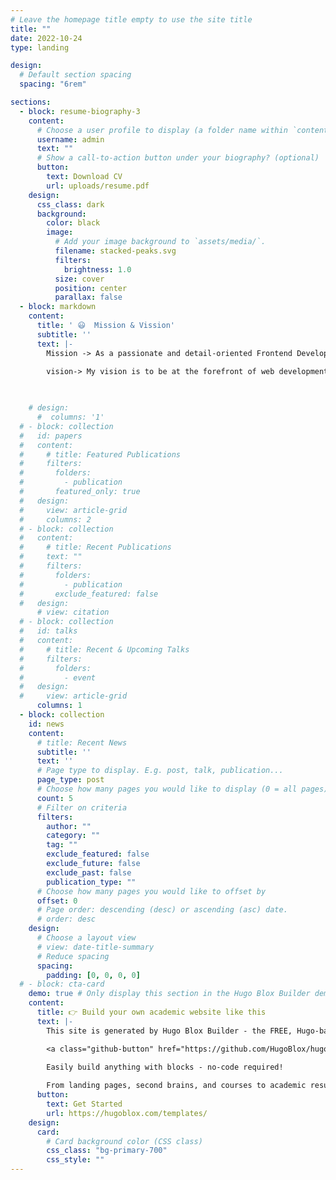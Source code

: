 ```yaml
---
# Leave the homepage title empty to use the site title
title: ""
date: 2022-10-24
type: landing

design:
  # Default section spacing
  spacing: "6rem"

sections:
  - block: resume-biography-3
    content:
      # Choose a user profile to display (a folder name within `content/authors/`)
      username: admin
      text: ""
      # Show a call-to-action button under your biography? (optional)
      button:
        text: Download CV
        url: uploads/resume.pdf
    design:
      css_class: dark
      background:
        color: black
        image:
          # Add your image background to `assets/media/`.
          filename: stacked-peaks.svg
          filters:
            brightness: 1.0
          size: cover
          position: center
          parallax: false
  - block: markdown
    content:
      title: ' 😃  Mission & Vission'
      subtitle: ''
      text: |-
        Mission -> As a passionate and detail-oriented Frontend Developer, my mission is to craft intuitive, accessible, and aesthetically compelling web experiences. I believe that a website is more than just a digital presence—it’s an opportunity to connect, engage, and inspire. I am dedicated to building interfaces that not only look beautiful but also deliver seamless, user-friendly experiences across all devices.

        vision-> My vision is to be at the forefront of web development innovation, continually learning, evolving, and pushing the boundaries of what’s possible in frontend design and functionality. I aim to create web applications that are as fast and responsive as they are visually engaging. By embracing new technologies and design trends, I strive to help businesses and individuals turn their ideas into reality through well-crafted digital experiences. 💎
        
         

    # design:
      #  columns: '1'
  # - block: collection
  #   id: papers
  #   content:
  #     # title: Featured Publications
  #     filters:
  #       folders:
  #         - publication
  #       featured_only: true
  #   design:
  #     view: article-grid
  #     columns: 2
  # - block: collection
  #   content:
  #     # title: Recent Publications
  #     text: ""
  #     filters:
  #       folders:
  #         - publication
  #       exclude_featured: false
  #   design:
      # view: citation
  # - block: collection
  #   id: talks
  #   content:
  #     # title: Recent & Upcoming Talks
  #     filters:
  #       folders:
  #         - event
  #   design:
  #     view: article-grid
      columns: 1
  - block: collection
    id: news
    content:
      # title: Recent News
      subtitle: ''
      text: ''
      # Page type to display. E.g. post, talk, publication...
      page_type: post
      # Choose how many pages you would like to display (0 = all pages)
      count: 5
      # Filter on criteria
      filters:
        author: ""
        category: ""
        tag: ""
        exclude_featured: false
        exclude_future: false
        exclude_past: false
        publication_type: ""
      # Choose how many pages you would like to offset by
      offset: 0
      # Page order: descending (desc) or ascending (asc) date.
      # order: desc
    design:
      # Choose a layout view
      # view: date-title-summary
      # Reduce spacing
      spacing:
        padding: [0, 0, 0, 0]
  # - block: cta-card
    demo: true # Only display this section in the Hugo Blox Builder demo site
    content:
      title: 👉 Build your own academic website like this
      text: |-
        This site is generated by Hugo Blox Builder - the FREE, Hugo-based open source website builder trusted by 250,000+ academics like you.

        <a class="github-button" href="https://github.com/HugoBlox/hugo-blox-builder" data-color-scheme="no-preference: light; light: light; dark: dark;" data-icon="octicon-star" data-size="large" data-show-count="true" aria-label="Star HugoBlox/hugo-blox-builder on GitHub">Star</a>

        Easily build anything with blocks - no-code required!
        
        From landing pages, second brains, and courses to academic resumés, conferences, and tech blogs.
      button:
        text: Get Started
        url: https://hugoblox.com/templates/
    design:
      card:
        # Card background color (CSS class)
        css_class: "bg-primary-700"
        css_style: ""
---
```

